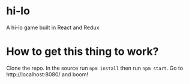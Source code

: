 # hi-lo
A hi-lo game built in React and Redux

# How to get this thing to work?
Clone the repo. In the source run `npm install` then run `npm start`. Go to http://localhost:8080/ and boom!
